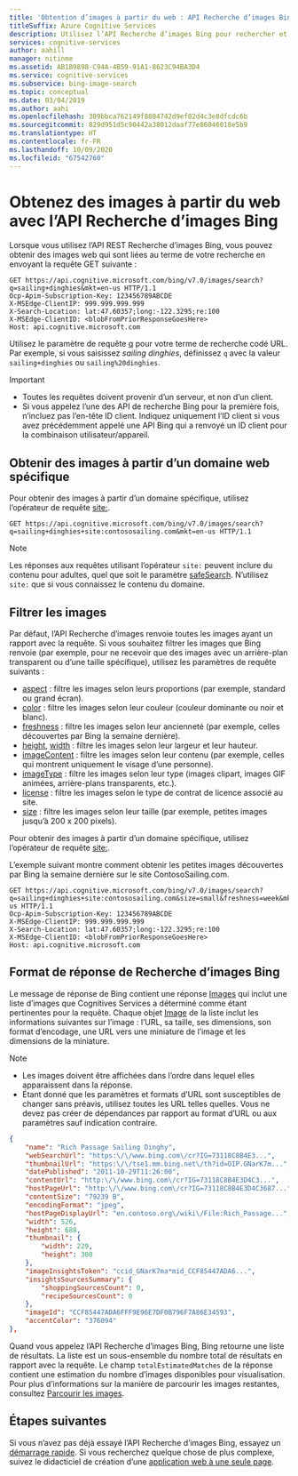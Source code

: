 ```yaml
---
title: 'Obtention d’images à partir du web : API Recherche d’images Bing'
titleSuffix: Azure Cognitive Services
description: Utilisez l’API Recherche d’images Bing pour rechercher et télécharger des images pertinentes à partir du web.
services: cognitive-services
author: aahill
manager: nitinme
ms.assetid: AB1B9898-C94A-4B59-91A1-8623C94BA3D4
ms.service: cognitive-services
ms.subservice: bing-image-search
ms.topic: conceptual
ms.date: 03/04/2019
ms.author: aahi
ms.openlocfilehash: 309bbca762149f8804742d9ef02d4c3e8dfcdc6b
ms.sourcegitcommit: 829d951d5c90442a38012daaf77e86046018e5b9
ms.translationtype: HT
ms.contentlocale: fr-FR
ms.lasthandoff: 10/09/2020
ms.locfileid: "67542760"
---
```

# <a name="get-images-from-the-web-with-the-bing-image-search-api"></a>Obtenez des images à partir du web avec l’API Recherche d’images Bing

Lorsque vous utilisez l’API REST Recherche d’images Bing, vous pouvez obtenir des images web qui sont liées au terme de votre recherche en envoyant la requête GET suivante :

```http
GET https://api.cognitive.microsoft.com/bing/v7.0/images/search?q=sailing+dinghies&mkt=en-us HTTP/1.1
Ocp-Apim-Subscription-Key: 123456789ABCDE
X-MSEdge-ClientIP: 999.999.999.999
X-Search-Location: lat:47.60357;long:-122.3295;re:100
X-MSEdge-ClientID: <blobFromPriorResponseGoesHere>
Host: api.cognitive.microsoft.com
```

Utilisez le paramètre de requête [q](https://docs.microsoft.com/rest/api/cognitiveservices-bingsearch/bing-images-api-v7-reference#query) pour votre terme de recherche codé URL. Par exemple, si vous saisissez *sailing dinghies*, définissez `q` avec la valeur `sailing+dinghies` ou `sailing%20dinghies`.

> [!IMPORTANT]
> * Toutes les requêtes doivent provenir d’un serveur, et non d’un client.
> * Si vous appelez l’une des API de recherche Bing pour la première fois, n’incluez pas l’en-tête ID client. Indiquez uniquement l’ID client si vous avez précédemment appelé une API Bing qui a renvoyé un ID client pour la combinaison utilisateur/appareil.

## <a name="get-images-from-a-specific-web-domain"></a>Obtenir des images à partir d’un domaine web spécifique

Pour obtenir des images à partir d’un domaine spécifique, utilisez l’opérateur de requête [site:](https://msdn.microsoft.com/library/ff795613.aspx).

```http
GET https://api.cognitive.microsoft.com/bing/v7.0/images/search?q=sailing+dinghies+site:contososailing.com&mkt=en-us HTTP/1.1
```

> [!NOTE]
> Les réponses aux requêtes utilisant l’opérateur `site:` peuvent inclure du contenu pour adultes, quel que soit le paramètre [safeSearch](https://docs.microsoft.com/rest/api/cognitiveservices-bingsearch/bing-images-api-v7-reference#safesearch). N’utilisez `site:` que si vous connaissez le contenu du domaine.

## <a name="filter-images"></a>Filtrer les images

 Par défaut, l’API Recherche d’images renvoie toutes les images ayant un rapport avec la requête. Si vous souhaitez filtrer les images que Bing renvoie (par exemple, pour ne recevoir que des images avec un arrière-plan transparent ou d’une taille spécifique), utilisez les paramètres de requête suivants :

* [aspect](https://docs.microsoft.com/rest/api/cognitiveservices-bingsearch/bing-images-api-v7-reference#aspect) : filtre les images selon leurs proportions (par exemple, standard ou grand écran).
* [color](https://docs.microsoft.com/rest/api/cognitiveservices-bingsearch/bing-images-api-v7-reference#color) : filtre les images selon leur couleur (couleur dominante ou noir et blanc).
* [freshness](https://docs.microsoft.com/rest/api/cognitiveservices-bingsearch/bing-images-api-v7-reference#freshness) : filtre les images selon leur ancienneté (par exemple, celles découvertes par Bing la semaine dernière).
* [height](https://docs.microsoft.com/rest/api/cognitiveservices-bingsearch/bing-images-api-v7-reference#height), [width](https://docs.microsoft.com/rest/api/cognitiveservices-bingsearch/bing-images-api-v7-reference#width) : filtre les images selon leur largeur et leur hauteur.
* [imageContent](https://docs.microsoft.com/rest/api/cognitiveservices-bingsearch/bing-images-api-v7-reference#imagecontent) : filtre les images selon leur contenu (par exemple, celles qui montrent uniquement le visage d’une personne).
* [imageType](https://docs.microsoft.com/rest/api/cognitiveservices-bingsearch/bing-images-api-v7-reference#imagetype) : filtre les images selon leur type (images clipart, images GIF animées, arrière-plans transparents, etc.).
* [license](https://docs.microsoft.com/rest/api/cognitiveservices-bingsearch/bing-images-api-v7-reference#license) : filtre les images selon le type de contrat de licence associé au site.
* [size](https://docs.microsoft.com/rest/api/cognitiveservices-bingsearch/bing-images-api-v7-reference#size) : filtre les images selon leur taille (par exemple, petites images jusqu’à 200 x 200 pixels).

Pour obtenir des images à partir d’un domaine spécifique, utilisez l’opérateur de requête [site:](https://msdn.microsoft.com/library/ff795613.aspx).

L’exemple suivant montre comment obtenir les petites images découvertes par Bing la semaine dernière sur le site ContosoSailing.com.  

```http
GET https://api.cognitive.microsoft.com/bing/v7.0/images/search?q=sailing+dinghies+site:contososailing.com&size=small&freshness=week&mkt=en-us HTTP/1.1  
Ocp-Apim-Subscription-Key: 123456789ABCDE  
X-MSEdge-ClientIP: 999.999.999.999  
X-Search-Location: lat:47.60357;long:-122.3295;re:100  
X-MSEdge-ClientID: <blobFromPriorResponseGoesHere>  
Host: api.cognitive.microsoft.com  
```

## <a name="bing-image-search-response-format"></a>Format de réponse de Recherche d’images Bing

Le message de réponse de Bing contient une réponse [Images](https://docs.microsoft.com/rest/api/cognitiveservices-bingsearch/bing-images-api-v7-reference#images) qui inclut une liste d’images que Cognitives Services a déterminé comme étant pertinentes pour la requête. Chaque objet [Image](https://docs.microsoft.com/rest/api/cognitiveservices-bingsearch/bing-images-api-v7-reference#image) de la liste inclut les informations suivantes sur l’image : l’URL, sa taille, ses dimensions, son format d’encodage, une URL vers une miniature de l’image et les dimensions de la miniature.

> [!NOTE]
> * Les images doivent être affichées dans l’ordre dans lequel elles apparaissent dans la réponse.
> * Étant donné que les paramètres et formats d’URL sont susceptibles de changer sans préavis, utilisez toutes les URL telles quelles. Vous ne devez pas créer de dépendances par rapport au format d’URL ou aux paramètres sauf indication contraire.

```json
{
    "name": "Rich Passage Sailing Dinghy",
    "webSearchUrl": "https:\/\/www.bing.com\/cr?IG=73118C8B4E3...",
    "thumbnailUrl": "https:\/\/tse1.mm.bing.net\/th?id=OIP.GNarK7m...",
    "datePublished": "2011-10-29T11:26:00",
    "contentUrl": "http:\/\/www.bing.com\/cr?IG=73118C8B4E3D4C3...",
    "hostPageUrl": "http:\/\/www.bing.com\/cr?IG=73118C8B4E3D4C3687...",
    "contentSize": "79239 B",
    "encodingFormat": "jpeg",
    "hostPageDisplayUrl": "en.contoso.org\/wiki\/File:Rich_Passage...",
    "width": 526,
    "height": 688,
    "thumbnail": {
        "width": 229,
        "height": 300
    },
    "imageInsightsToken": "ccid_GNarK7ma*mid_CCF85447ADA6...",
    "insightsSourcesSummary": {
        "shoppingSourcesCount": 0,
        "recipeSourcesCount": 0
    },
    "imageId": "CCF85447ADA6FFF9E96E7DF0B796F7A86E34593",
    "accentColor": "376094"
},
```

Quand vous appelez l’API Recherche d’images Bing, Bing retourne une liste de résultats. La liste est un sous-ensemble du nombre total de résultats en rapport avec la requête. Le champ `totalEstimatedMatches` de la réponse contient une estimation du nombre d’images disponibles pour visualisation. Pour plus d’informations sur la manière de parcourir les images restantes, consultez [Parcourir les images](../paging-images.md).

## <a name="next-steps"></a>Étapes suivantes

Si vous n’avez pas déjà essayé l’API Recherche d’images Bing, essayez un [démarrage rapide](../quickstarts/csharp.md). Si vous recherchez quelque chose de plus complexe, suivez le didacticiel de création d’une [application web à une seule page](../tutorial-bing-image-search-single-page-app.md).
